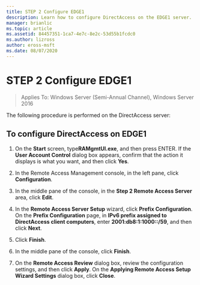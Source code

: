 ```yaml
---
title: STEP 2 Configure EDGE1
description: Learn how to configure DirectAccess on the EDGE1 server.
manager: brianlic
ms.topic: article
ms.assetid: 84457351-1ca7-4e7c-8e2c-53d55b1fcdc0
ms.author: lizross
author: eross-msft
ms.date: 08/07/2020
---
```

# STEP 2 Configure EDGE1

>Applies To: Windows Server (Semi-Annual Channel), Windows Server 2016

The following procedure is performed on the DirectAccess server:

## To configure DirectAccess on EDGE1

1.  On the **Start** screen, type**RAMgmtUI.exe**, and then press ENTER. If the **User Account Control** dialog box appears, confirm that the action it displays is what you want, and then click **Yes**.

2.  In the Remote Access Management console, in the left pane, click **Configuration**.

3.  In the middle pane of the console, in the **Step 2 Remote Access Server** area, click **Edit**.

4.  In the **Remote Access Server Setup** wizard, click **Prefix Configuration**. On the **Prefix Configuration** page, in **IPv6 prefix assigned to DirectAccess client computers**, enter **2001:db8:1:1000::/59**, and then click **Next**.

5.  Click **Finish**.

6.  In the middle pane of the console, click **Finish**.

7.  On the **Remote Access Review** dialog box, review the configuration settings, and then click **Apply**. On the **Applying Remote Access Setup Wizard Settings** dialog box, click **Close**.
